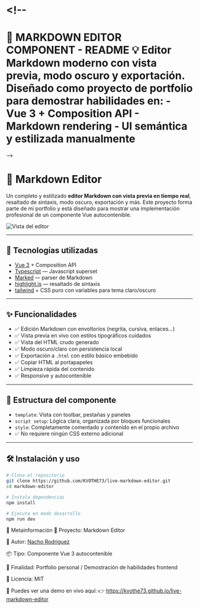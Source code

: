 # <!--

🔷 MARKDOWN EDITOR COMPONENT - README
💡 Editor Markdown moderno con vista previa, modo oscuro y exportación.
Diseñado como proyecto de portfolio para demostrar habilidades en: - Vue 3 + Composition API - Markdown rendering - UI semántica y estilizada manualmente
===========================================================================
-->

# 📘 Markdown Editor

Un completo y estilizado **editor Markdown con vista previa en tiempo real**, resaltado de sintaxis, modo oscuro, exportación y más. Este proyecto forma parte de mi portfolio y está diseñado para mostrar una implementación profesional de un componente Vue autocontenible.

![Vista del editor](@/markdownPreview.png)

---

## 🚀 Tecnologías utilizadas

- [Vue 3](https://vuejs.org/) + Composition API
- [Typescript](https://www.typescriptlang.org/) — Javascript superset
- [Marked](https://github.com/markedjs/marked) — parser de Markdown
- [highlight.js](https://highlightjs.org/) — resaltado de sintaxis
- [tailwind](https://tailwindcss.com/) + CSS puro con variables para tema claro/oscuro

---

## ✨ Funcionalidades

- ✅ Edición Markdown con envoltorios (negrita, cursiva, enlaces…)
- ✅ Vista previa en vivo con estilos tipográficos cuidados
- ✅ Vista del HTML crudo generado
- ✅ Modo oscuro/claro con persistencia local
- ✅ Exportación a `.html` con estilo básico embebido
- ✅ Copiar HTML al portapapeles
- ✅ Limpieza rápida del contenido
- ✅ Responsive y autocontenible

---

## 🧩 Estructura del componente

- `template`: Vista con toolbar, pestañas y paneles
- `script setup`: Lógica clara, organizada por bloques funcionales
- `style`: Completamente comentado y contenido en el propio archivo
- ✅ No requiere ningún CSS externo adicional

---

## 🛠️ Instalación y uso

```bash
# Clona el repositorio
git clone https://github.com/KVOTHE73/live-markdown-editor.git
cd markdown-editor

# Instala dependencias
npm install

# Ejecuta en modo desarrollo
npm run dev
```

📅 Metainformación
📁 Proyecto: Markdown Editor

🧠 Autor: [Nacho Rodríguez](www.nacho-rodriguez.com)

📦 Tipo: Componente Vue 3 autocontenible

🎯 Finalidad: Portfolio personal / Demostración de habilidades frontend

🔗 Licencia: MIT

📣 Puedes ver una demo en vivo aquí:
👉 https://kvothe73.github.io/live-markdown-editor
